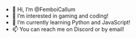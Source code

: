- 👋 Hi, I’m @FemboiCallum
- 👀 I’m interested in gaming and coding!
- 🌱 I’m currently learning Python and JavaScript!
- 📫 You can reach me on Discord or by email!

<!---
FemboiCallum/FemboiCallum is a ✨ special ✨ repository because its `README.md` (this file) appears on your GitHub profile.
You can click the Preview link to take a look at your changes.
--->
